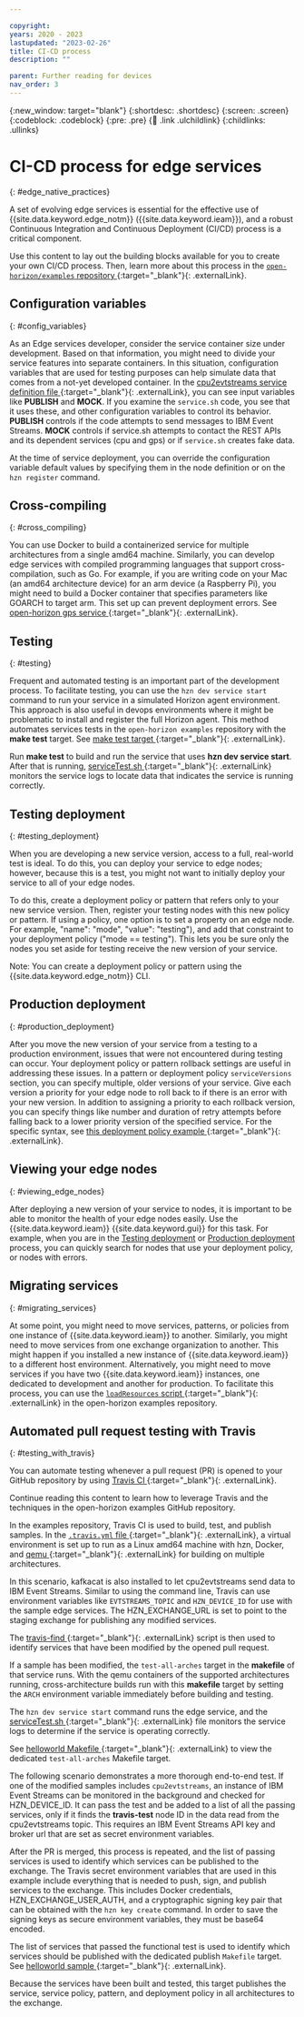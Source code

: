 ```yaml
---

copyright:
years: 2020 - 2023
lastupdated: "2023-02-26"
title: CI-CD process
description: ""

parent: Further reading for devices
nav_order: 3
---
```


{:new_window: target="blank"}
{:shortdesc: .shortdesc}
{:screen: .screen}
{:codeblock: .codeblock}
{:pre: .pre}
{:child: .link .ulchildlink}
{:childlinks: .ullinks}

# CI-CD process for edge services
{: #edge_native_practices}

A set of evolving edge services is essential for the effective use of {{site.data.keyword.edge_notm}} ({{site.data.keyword.ieam}}), and a robust Continuous Integration and Continuous Deployment (CI/CD) process is a critical component.

Use this content to lay out the building blocks available for you to create your own CI/CD process. Then, learn more about this process in the [`open-horizon/examples` repository ](https://github.com/open-horizon/examples){:target="_blank"}{: .externalLink}.

## Configuration variables
{: #config_variables}

As an Edge services developer, consider the service container size under development. Based on that information, you might need to divide your service features into separate containers. In this situation, configuration variables that are used for testing purposes can help simulate data that comes from a not-yet developed container. In the [cpu2evtstreams service definition file ](https://github.com/open-horizon/examples/blob/master/edge/evtstreams/cpu2evtstreams/horizon/service.definition.json){:target="_blank"}{: .externalLink}, you can see input variables like **PUBLISH** and **MOCK**. If you examine the `service.sh` code, you see that it uses these, and other configuration variables to control its behavior. **PUBLISH** controls if the code attempts to send messages to IBM Event Streams. **MOCK** controls if service.sh attempts to contact the REST APIs and its dependent services (cpu and gps) or if `service.sh` creates fake data.

At the time of service deployment, you can override the configuration variable default values by specifying them in the node definition or on the `hzn register` command.

## Cross-compiling
{: #cross_compiling}

You can use Docker to build a containerized service for multiple architectures from a single amd64 machine. Similarly, you can develop edge services with compiled programming languages that support cross-compilation, such as Go. For example, if you are writing code on your Mac (an amd64 architecture device) for an arm device (a Raspberry Pi), you might need to build a Docker container that specifies parameters like GOARCH to target arm. This set up can prevent deployment errors. See [open-horizon gps service ](https://github.com/open-horizon/examples/tree/master/edge/services/gps){:target="_blank"}{: .externalLink}.

## Testing
{: #testing}

Frequent and automated testing is an important part of the development process. To facilitate testing, you can use the `hzn dev service start` command to run your service in a simulated Horizon agent environment. This approach is also useful in devops environments where it might be problematic to install and register the full Horizon agent. This method automates services tests in the `open-horizon examples` repository with the **make test** target. See [make test target ](https://github.com/open-horizon/examples/blob/305c4f375aafb09733f244ec9a899ce136b6d311/edge/services/helloworld/Makefile#L30){:target="_blank"}{: .externalLink}.

Run **make test** to build and run the service that uses **hzn dev service start**. After that is running, [serviceTest.sh ](https://github.com/open-horizon/examples/blob/master/tools/serviceTest.sh){:target="_blank"}{: .externalLink} monitors the service logs to locate data that indicates the service is running correctly.

## Testing deployment
{: #testing_deployment}

When you are developing a new service version, access to a full, real-world test is ideal. To do this, you can deploy your service to edge nodes; however, because this is a test, you might not want to initially deploy your service to all of your edge nodes.

To do this, create a deployment policy or pattern that refers only to your new service version. Then, register your testing nodes with this new policy or pattern. If using a policy, one option is to set a property on an edge node. For example, "name": "mode", "value": "testing"), and add that constraint to your deployment policy ("mode == testing"). This lets you be sure only the nodes you set aside for testing receive the new version of your service.

Note: You can create a deployment policy or pattern using the {{site.data.keyword.edge_notm}} CLI.

## Production deployment
{: #production_deployment}

After you move the new version of your service from a testing to a production environment, issues that were not encountered during testing can occur. Your deployment policy or pattern rollback settings are useful in addressing these issues. In a pattern or deployment policy `serviceVersions` section, you can specify multiple, older versions of your service. Give each version a priority for your edge node to roll back to if there is an error with your new version. In addition to assigning a priority to each rollback version, you can specify things like number and duration of retry attempts before falling back to a lower priority version of the specified service. For the specific syntax, see [this deployment policy example ](https://github.com/open-horizon/anax/blob/master/cli/samples/business_policy.json){:target="_blank"}{: .externalLink}.

## Viewing your edge nodes
{: #viewing_edge_nodes}

After deploying a new version of your service to nodes, it is important to be able to monitor the health of your edge nodes easily. Use the {{site.data.keyword.ieam}} {{site.data.keyword.gui}} for this task. For example, when you are in the [Testing deployment](#testing_deployment) or [Production deployment](#production_deployment) process, you can quickly search for nodes that use your deployment policy, or nodes with errors.

## Migrating services
{: #migrating_services}

At some point, you might need to move services, patterns, or policies from one instance of {{site.data.keyword.ieam}} to another. Similarly, you might need to move services from one exchange organization to another. This might happen if you installed a new instance of {{site.data.keyword.ieam}} to a different host environment. Alternatively, you might need to move services if you have two {{site.data.keyword.ieam}} instances, one dedicated to development and another for production. To facilitate this process, you can use the [`loadResources` script ](https://github.com/open-horizon/examples/blob/master/tools/loadResources){:target="_blank"}{: .externalLink} in the open-horizon examples repository.

## Automated pull request testing with Travis
{: #testing_with_travis}

You can automate testing whenever a pull request (PR) is opened to your GitHub repository by using [Travis CI ](https://travis-ci.com){:target="_blank"}{: .externalLink}.

Continue reading this content to learn how to leverage Travis and the techniques in the open-horizon examples GitHub repository.

In the examples repository, Travis CI is used to build, test, and publish samples. In the [`.travis.yml` file ](https://github.com/open-horizon/examples/blob/master/.travis.yml){:target="_blank"}{: .externalLink}, a virtual environment is set up to run as a Linux amd64 machine with hzn, Docker, and [qemu ](https://github.com/multiarch/qemu-user-static){:target="_blank"}{: .externalLink} for building on multiple architectures.

In this scenario, kafkacat is also installed to let cpu2evtstreams send data to IBM Event Streams. Similar to using the command line, Travis can use environment variables like `EVTSTREAMS_TOPIC` and `HZN_DEVICE_ID` for use with the sample edge services. The HZN_EXCHANGE_URL is set to point to the staging exchange for publishing any modified services. 

The [travis-find ](https://github.com/open-horizon/examples/blob/master/tools/travis-find){:target="_blank"}{: .externalLink} script is then used to identify services that have been modified by the opened pull request.

If a sample has been modified, the `test-all-arches` target in the **makefile** of that service runs. With the qemu containers of the supported architectures running, cross-architecture builds run with this **makefile** target by setting the `ARCH` environment variable immediately before building and testing.

The `hzn dev service start` command runs the edge service, and the [serviceTest.sh ](https://github.com/open-horizon/examples/blob/master/tools/serviceTest.sh){:target="_blank"}{: .externalLink} file monitors the service logs to determine if the service is operating correctly.

See [helloworld Makefile ](https://github.com/open-horizon/examples/blob/afd4a5822aede44616eb5da7cd9dafd4d78f12ec/edge/services/helloworld/Makefile#L24){:target="_blank"}{: .externalLink} to view the dedicated `test-all-arches` Makefile target.

The following scenario demonstrates a more thorough end-to-end test. If one of the modified samples includes `cpu2evtstreams`, an instance of IBM Event Streams can be monitored in the background and checked for HZN_DEVICE_ID. It can pass the test and be added to a list of all the passing services, only if it finds the **travis-test** node ID in the data read from the cpu2evtstreams topic. This requires an IBM Event Streams API key and broker url that are set as secret environment variables.

After the PR is merged, this process is repeated, and the list of passing services is used to identify which services can be published to the exchange. The Travis secret environment variables that are used in this example include everything that is needed to push, sign, and publish services to the exchange. This includes Docker credentials, HZN_EXCHANGE_USER_AUTH, and a cryptographic signing key pair that can be obtained with the `hzn key create` command. In order to save the signing keys as secure environment variables, they must be base64 encoded.

The list of services that passed the functional test is used to identify which services should be published with the dedicated publish `Makefile` target. See [helloworld sample ](https://github.com/open-horizon/examples/blob/afd4a5822aede44616eb5da7cd9dafd4d78f12ec/edge/services/helloworld/Makefile#L45){:target="_blank"}{: .externalLink}.

Because the services have been built and tested, this target publishes the service, service policy, pattern, and deployment policy in all architectures to the exchange.
